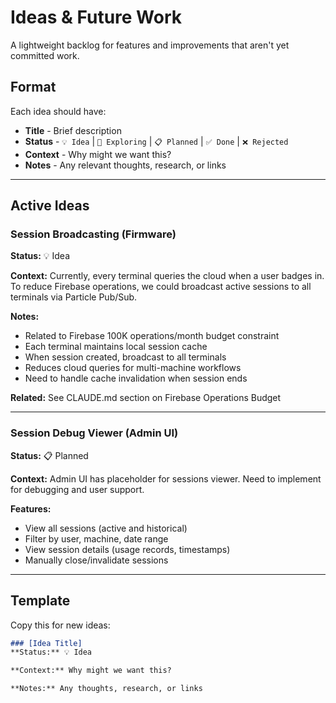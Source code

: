 # Ideas & Future Work

A lightweight backlog for features and improvements that aren't yet committed work.

## Format

Each idea should have:
- **Title** - Brief description
- **Status** - `💡 Idea` | `🔬 Exploring` | `📋 Planned` | `✅ Done` | `❌ Rejected`
- **Context** - Why might we want this?
- **Notes** - Any relevant thoughts, research, or links

---

## Active Ideas

### Session Broadcasting (Firmware)
**Status:** 💡 Idea

**Context:** Currently, every terminal queries the cloud when a user badges in. To reduce Firebase operations, we could broadcast active sessions to all terminals via Particle Pub/Sub.

**Notes:**
- Related to Firebase 100K operations/month budget constraint
- Each terminal maintains local session cache
- When session created, broadcast to all terminals
- Reduces cloud queries for multi-machine workflows
- Need to handle cache invalidation when session ends

**Related:** See CLAUDE.md section on Firebase Operations Budget

---

### Session Debug Viewer (Admin UI)
**Status:** 📋 Planned

**Context:** Admin UI has placeholder for sessions viewer. Need to implement for debugging and user support.

**Features:**
- View all sessions (active and historical)
- Filter by user, machine, date range
- View session details (usage records, timestamps)
- Manually close/invalidate sessions

---

## Template

Copy this for new ideas:

```markdown
### [Idea Title]
**Status:** 💡 Idea

**Context:** Why might we want this?

**Notes:** Any thoughts, research, or links
```
